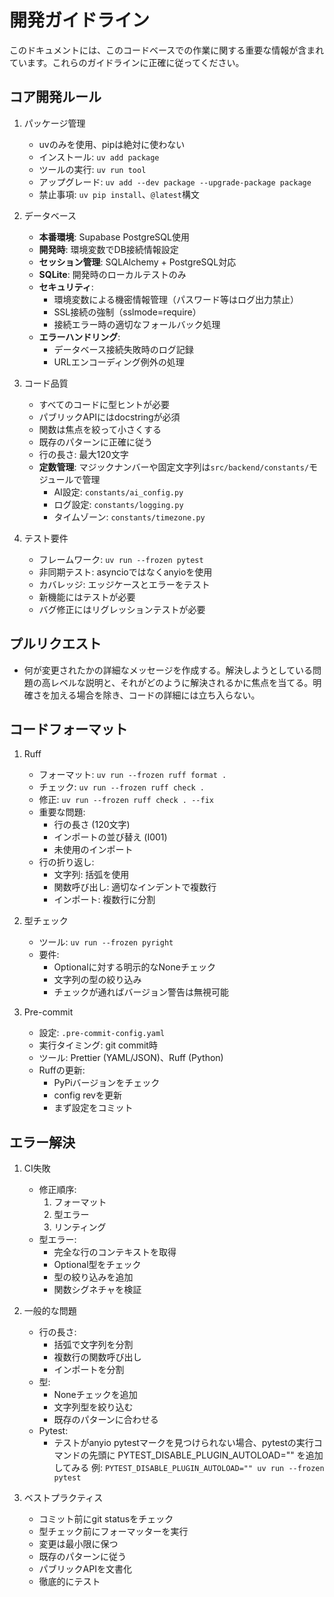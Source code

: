 # 開発ガイドライン

このドキュメントには、このコードベースでの作業に関する重要な情報が含まれています。これらのガイドラインに正確に従ってください。

## コア開発ルール

1. パッケージ管理
   - uvのみを使用、pipは絶対に使わない
   - インストール: `uv add package`
   - ツールの実行: `uv run tool`
   - アップグレード: `uv add --dev package --upgrade-package package`
   - 禁止事項: `uv pip install`、`@latest`構文

2. データベース
   - **本番環境**: Supabase PostgreSQL使用
   - **開発時**: 環境変数でDB接続情報設定
   - **セッション管理**: SQLAlchemy + PostgreSQL対応
   - **SQLite**: 開発時のローカルテストのみ
   - **セキュリティ**: 
     - 環境変数による機密情報管理（パスワード等はログ出力禁止）
     - SSL接続の強制（sslmode=require）
     - 接続エラー時の適切なフォールバック処理
   - **エラーハンドリング**: 
     - データベース接続失敗時のログ記録
     - URLエンコーディング例外の処理

3. コード品質
   - すべてのコードに型ヒントが必要
   - パブリックAPIにはdocstringが必須
   - 関数は焦点を絞って小さくする
   - 既存のパターンに正確に従う
   - 行の長さ: 最大120文字
   - **定数管理**: マジックナンバーや固定文字列は`src/backend/constants/`モジュールで管理
     - AI設定: `constants/ai_config.py`
     - ログ設定: `constants/logging.py`
     - タイムゾーン: `constants/timezone.py`

4. テスト要件
   - フレームワーク: `uv run --frozen pytest`
   - 非同期テスト: asyncioではなくanyioを使用
   - カバレッジ: エッジケースとエラーをテスト
   - 新機能にはテストが必要
   - バグ修正にはリグレッションテストが必要

## プルリクエスト

- 何が変更されたかの詳細なメッセージを作成する。解決しようとしている問題の高レベルな説明と、それがどのように解決されるかに焦点を当てる。明確さを加える場合を除き、コードの詳細には立ち入らない。

## コードフォーマット

1. Ruff
   - フォーマット: `uv run --frozen ruff format .`
   - チェック: `uv run --frozen ruff check .`
   - 修正: `uv run --frozen ruff check . --fix`
   - 重要な問題:
     - 行の長さ (120文字)
     - インポートの並び替え (I001)
     - 未使用のインポート
   - 行の折り返し:
     - 文字列: 括弧を使用
     - 関数呼び出し: 適切なインデントで複数行
     - インポート: 複数行に分割

2. 型チェック
   - ツール: `uv run --frozen pyright`
   - 要件:
     - Optionalに対する明示的なNoneチェック
     - 文字列の型の絞り込み
     - チェックが通ればバージョン警告は無視可能

3. Pre-commit
   - 設定: `.pre-commit-config.yaml`
   - 実行タイミング: git commit時
   - ツール: Prettier (YAML/JSON)、Ruff (Python)
   - Ruffの更新:
     - PyPiバージョンをチェック
     - config revを更新
     - まず設定をコミット

## エラー解決

1. CI失敗
   - 修正順序:
     1. フォーマット
     2. 型エラー
     3. リンティング
   - 型エラー:
     - 完全な行のコンテキストを取得
     - Optional型をチェック
     - 型の絞り込みを追加
     - 関数シグネチャを検証

2. 一般的な問題
   - 行の長さ:
     - 括弧で文字列を分割
     - 複数行の関数呼び出し
     - インポートを分割
   - 型:
     - Noneチェックを追加
     - 文字列型を絞り込む
     - 既存のパターンに合わせる
   - Pytest:
     - テストがanyio pytestマークを見つけられない場合、pytestの実行コマンドの先頭に PYTEST_DISABLE_PLUGIN_AUTOLOAD="" を追加してみる
       例: `PYTEST_DISABLE_PLUGIN_AUTOLOAD="" uv run --frozen pytest`

3. ベストプラクティス
   - コミット前にgit statusをチェック
   - 型チェック前にフォーマッターを実行
   - 変更は最小限に保つ
   - 既存のパターンに従う
   - パブリックAPIを文書化
   - 徹底的にテスト

